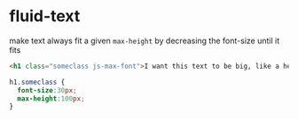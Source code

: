 # fluid-text
make text always fit a given `max-height` by decreasing the font-size until it fits
```html
<h1 class="someclass js-max-font">I want this text to be big, like a headline, but i want it to always fit into a certain height</h1>
```

```css
h1.someclass {
  font-size:30px;
  max-height:100px;
}
```

